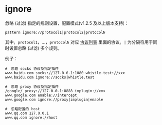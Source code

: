 # ignore

忽略 (过滤) 指定的规则设置，配置模式(v1.2.5 及以上版本支持)：

	pattern ignore://protocol1|protocol2|protocolN

其中，`protocol1`，...，`protocolN` 对应 [协议列表](../rules/) 里面的协议，`|` 为分隔符用于同时设置忽略 (过滤) 多个规则。

例子：

	#　忽略 socks 协议及指定插件
	www.baidu.com socks://127.0.0.1:1080 whistle.test://xxx
	www.baidu.com ignore://socks|whistle.test

	#　忽略 proxy 协议及指定插件
	/google/ proxy://127.0.0.1:8888 implugin://xxx
	www.google.com enable://intercept
	www.google.com ignore://proxy|implugin|enable

	#　忽略配置的 host
	www.qq.com 127.0.0.1
	www.qq.com ignore://host
